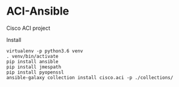 # ACI-Ansible
Cisco ACI project

Install
```
virtualenv -p python3.6 venv
. venv/bin/activate
pip install ansible
pip install jmespath
pip install pyopenssl
ansible-galaxy collection install cisco.aci -p ./collections/
```
